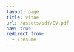```yaml
---
layout: page
title: vitae
url: /assets/pdf/CV.pdf
nav: true
redirect_from:
  - /resume
---
```


<!-- Click [here](/assets/pdf/CV.pdf) to access my CV -->

<object data="/assets/pdf/CV.pdf" type="application/pdf" width="800px" height="700px">
    <!-- <embed src="http://yoursite.com/the.pdf">
        <p>This browser does not support PDFs. Please download the PDF to view it: <a href="http://yoursite.com/the.pdf">Download PDF</a>.</p>
    </embed> -->
</object>